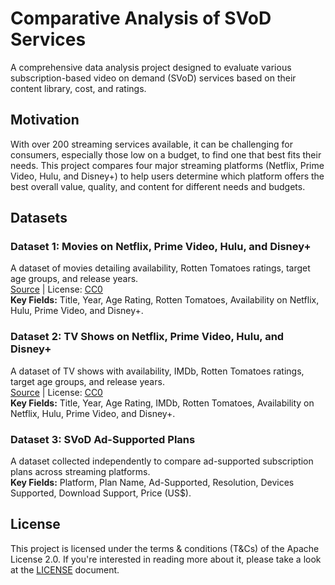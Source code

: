 # Comparative Analysis of SVoD Services
A comprehensive data analysis project designed to evaluate various subscription-based video on demand (SVoD) services based on their content library, cost, and ratings.

## Motivation
With over 200 streaming services available, it can be challenging for consumers, especially those low on a budget, to find one that best fits their needs. This project compares four major streaming platforms (Netflix, Prime Video, Hulu, and Disney+) to help users determine which platform offers the best overall value, quality, and content for different needs and budgets.

## Datasets
### Dataset 1: Movies on Netflix, Prime Video, Hulu, and Disney+
A dataset of movies detailing availability, Rotten Tomatoes ratings, target age groups, and release years. \
[Source](https://www.kaggle.com/datasets/ruchi798/movies-on-netflix-prime-video-hulu-and-disney) | License: [CC0](https://creativecommons.org/publicdomain/zero/1.0/)  
**Key Fields:** Title, Year, Age Rating, Rotten Tomatoes, Availability on Netflix, Hulu, Prime Video, and Disney+.

### Dataset 2: TV Shows on Netflix, Prime Video, Hulu, and Disney+
A dataset of TV shows with availability, IMDb, Rotten Tomatoes ratings, target age groups, and release years. \
[Source](https://www.kaggle.com/datasets/ruchi798/tv-shows-on-netflix-prime-video-hulu-and-disney) | License: [CC0](https://creativecommons.org/publicdomain/zero/1.0/)  
**Key Fields:** Title, Year, Age Rating, IMDb, Rotten Tomatoes, Availability on Netflix, Hulu, Prime Video, and Disney+.

### Dataset 3: SVoD Ad-Supported Plans
A dataset collected independently to compare ad-supported subscription plans across streaming platforms.  
**Key Fields:** Platform, Plan Name, Ad-Supported, Resolution, Devices Supported, Download Support, Price (US$).

## License
This project is licensed under the terms & conditions (T&Cs) of the Apache License 2.0. If you're interested in reading more about it, please take a look at the [LICENSE](./LICENSE) document.